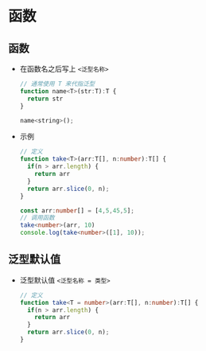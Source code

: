 # 函数

## 函数

  - 在函数名之后写上 `<泛型名称>`

    ```javascript
    // 通常使用 T 来代指泛型
    function name<T>(str:T):T {
      return str
    }

    name<string>();
    ```

  - 示例

    ```typescript
    // 定义
    function take<T>(arr:T[], n:number):T[] {
      if(n > arr.length) {
        return arr
      }
      return arr.slice(0, n);
    }

    const arr:number[] = [4,5,45,5];
    // 调用函数
    take<number>(arr, 10)
    console.log(take<number>([1], 10));
    ```

## 泛型默认值

  - 泛型默认值 `<泛型名称 = 类型>`

    ```typescript
    // 定义
    function take<T = number>(arr:T[], n:number):T[] {
      if(n > arr.length) {
        return arr
      }
      return arr.slice(0, n);
    }
    ```
